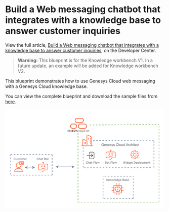# Build a Web messaging chatbot that integrates with a knowledge base to answer customer inquiries
View the full article, [Build a Web messaging chatbot that integrates with a knowledge base to answer customer inquiries](https://developer.genesys.cloud/blueprints/web-messaging-chatbot-with-knowledge-base "Build a Web messaging chatbot that integrates with a knowledge base to answer customer inquiries"), on the Developer Center. 

>**Warning:** This blueprint is for the Knowledge workbench V1.  In a future update, an example will be added for Knowledge workbench V2. 

This blueprint demonstrates how to use Genesys Cloud web messaging with a Genesys Cloud knowledge base.


You can view the complete blueprint and download the sample files from [here](https://github.com/GenesysCloudBlueprints/web-messaging-chatbot-with-knowledge-base "Build a Web messaging chatbot that integrates with a knowledge base to answer customer inquiries").

![Overview](blueprint/images/flowchart.png "Overview")
